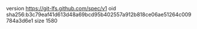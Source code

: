 version https://git-lfs.github.com/spec/v1
oid sha256:b3c79eaf41d613d48a69bcd95b402557a912b818ce06ae51264c009784a3d6e1
size 1580
